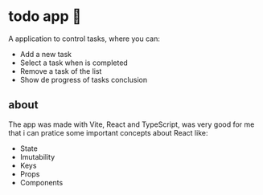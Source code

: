 # todo app :memo:
A application to control tasks, where you can:

 - Add a new task
 - Select a task when is completed
 - Remove a task of the list
 - Show de progress of tasks conclusion

## about 

The app was made with Vite, React and TypeScript, was very good for me that i can pratice some important concepts about React like:

 - State
 - Imutability
 - Keys
 - Props
 - Components